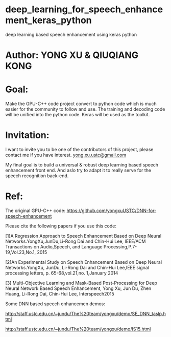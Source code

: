 # deep_learning_for_speech_enhancement_keras_python
deep learning based speech enhancement using keras python

# Author: YONG XU & QIUQIANG KONG

# Goal:
Make the GPU-C++ code project convert to python code which is much easier for the community to follow and use. The training and decoding code will be unified into the python code. Keras will be used as the toolkit.

# Invitation:
I want to invite you to be one of the contributors of this project, please contact me if you have interest. yong.xu.ustc@gmail.com

My final goal is to build a universal & robust deep learning based speech enhancement front end. And aslo try to adapt it to really serve for the speech recognition back-end.

# Ref:
The original GPU-C++ code: https://github.com/yongxuUSTC/DNN-for-speech-enhancement

Please cite the following papers if you use this code:

[1]A Regression Approach to Speech Enhancement Based on Deep Neural Networks.YongXu,JunDu,Li-Rong Dai and Chin-Hui Lee, IEEE/ACM Transactions on Audio,Speech, and Language Processing,P.7-19,Vol.23,No.1, 2015

[2]An Experimental Study on Speech Enhancement Based on Deep Neural Networks.YongXu, JunDu, Li-Rong Dai and Chin-Hui Lee,IEEE signal processing letters, p. 65-68,vol.21,no. 1,January 2014

[3] Multi-Objective Learning and Mask-Based Post-Processing for Deep Neural Network Based Speech Enhancement, Yong Xu, Jun Du, Zhen Huang, Li-Rong Dai, Chin-Hui Lee, Interspeech2015

Some DNN based speech enhancemen demos:

http://staff.ustc.edu.cn/~jundu/The%20team/yongxu/demo/SE_DNN_taslp.html

http://staff.ustc.edu.cn/~jundu/The%20team/yongxu/demo/IS15.html
